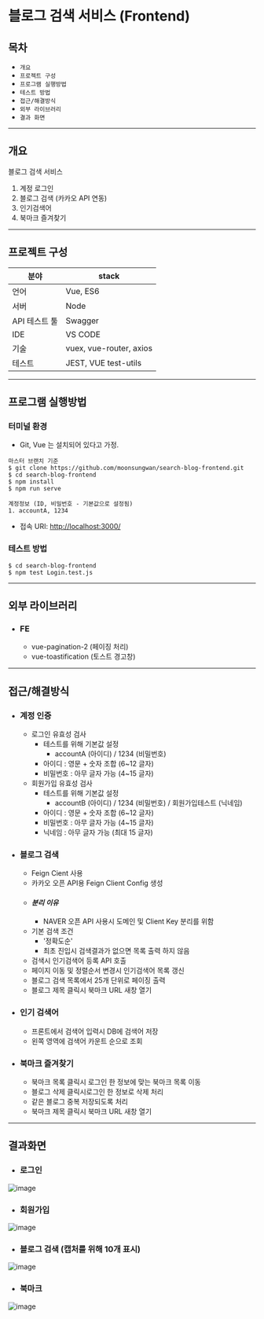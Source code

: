 

# 블로그 검색 서비스 (Frontend)
## 목차
- `개요`
- `프로젝트 구성`
- `프로그램 실행방법`
- `테스트 방법`
- `접근/해결방식`
- `외부 라이브러리`
- `결과 화면`

---

## 개요
블로그 검색 서비스
1. 계정 로그인
2. 블로그 검색 (카카오 API 연동)
3. 인기검색어
4. 북마크 즐겨찾기
---

## 프로젝트 구성
분야| stack |
--|--|
 |언어 | Vue, ES6 |
 |서버 | Node |
 |API 테스트 툴 | Swagger |
 | IDE | VS CODE
 | 기술 | vuex, vue-router, axios
 | 테스트 | JEST,  VUE test-utils


---

## 프로그램 실행방법
### 터미널 환경
- Git, Vue 는 설치되어 있다고 가정.
```
마스터 브랜치 기준
$ git clone https://github.com/moonsungwan/search-blog-frontend.git
$ cd search-blog-frontend
$ npm install
$ npm run serve

계정정보 (ID, 비밀번호 - 기본값으로 설정됨)
1. accountA, 1234
```
- 접속 URI: [http://localhost:3000/](http://localhost:3000/)

### 테스트 방법
```
$ cd search-blog-frontend
$ npm test Login.test.js
```
---

## 외부 라이브러리
* ### FE
    * vue-pagination-2 (페이징 처리)
    * vue-toastification (토스트 경고창)

---
## 접근/해결방식
* ### 계정 인증
    * 로그인 유효성 검사
      * 테스트를 위해 기본값 설정
        * accountA (아이디) / 1234 (비밀번호)
      * 아이디 : 영문 + 숫자 조합 (6~12 글자)
      * 비밀번호 : 아무 글자 가능 (4~15 글자)
    * 회원가입 유효성 검사
      * 테스트를 위해 기본값 설정
        * accountB (아이디) / 1234 (비밀번호) / 회원가입테스트 (닉네임)
      * 아이디 : 영문 + 숫자 조합 (6~12 글자)
      * 비밀번호 : 아무 글자 가능 (4~15 글자)
      * 닉네임 : 아무 글자 가능 (최대 15 글자)
* ### 블로그 검색
    * Feign Cient 사용
    * 카카오 오픈 API용 Feign Client Config 생성
    * #### ***분리 이유***
      * NAVER 오픈 API 사용시 도메인 및 Client Key 분리를 위함
    * 기본 검색 조건 
      * '정확도순'
      * 최초 진입시 검색결과가 없으면 목록 출력 하지 않음
    * 검색시 인기검색어 등록 API 호출
    * 페이지 이동 및 정렬순서 변경시 인기검색어 목록 갱신
    * 블로그 검색 목록에서 25개 단위로 페이징 출력
    * 블로그 제목 클릭시 북마크 URL 새창 열기
* ### 인기 검색어
    * 프론트에서 검색어 입력시 DB에 검색어 저장
    * 왼쪽 영역에 검색어 카운트 순으로 조회
* ### 북마크 즐겨찾기
    * 북마크 목록 클릭시 로그인 한 정보에 맞는 북마크 목록 이동
    * 블로그 삭제 클릭시로그인 한 정보로 삭제 처리
    * 같은 블로그 중복 저장되도록 처리
    * 북마크 제목 클릭시 북마크 URL 새창 열기 
---
## 결과화면
* ### 로그인
![image](https://user-images.githubusercontent.com/18672444/183444777-5e6f1b07-797f-46a0-b46d-67d242c5d53d.png)

* ### 회원가입
![image](https://user-images.githubusercontent.com/18672444/183445004-62d3fddf-46df-4ac6-8491-e8f134d0060e.png)

* ### 블로그 검색 (캡처를 위해 10개 표시)
![image](https://user-images.githubusercontent.com/18672444/183678243-69f6ed69-2cdd-47d0-b2d0-6aaf2ae78521.png)

* ### 북마크
![image](https://user-images.githubusercontent.com/18672444/183678496-8fda7f3f-a109-4107-8421-d0e79e7369bf.png)
